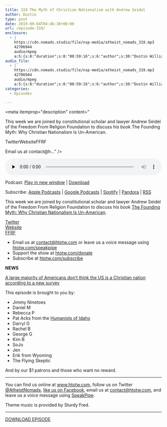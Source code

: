 ```yaml
---
title: 319 The Myth of Christian Nationalism with Andrew Seidel
author: Dustin
type: post
date: 2019-09-04T04:46:38+00:00
url: /episode-319/
enclosure:
  - |
    https://cdn.nomads.studio/file/nsp-media/atheist_nomads_319.mp3
    42706944
    audio/mpeg
    a:5:{s:8:"duration";s:8:"00:59:16";s:6:"author";s:30:"Dustin Williams, Andrew Seidel";s:8:"explicit";s:1:"1";s:13:"episode_title";s:52:"The Myth of Christian Nationalism with Andrew Seidel";s:10:"episode_no";s:3:"319";}
audio_file:
  - |
    https://cdn.nomads.studio/file/nsp-media/atheist_nomads_319.mp3
    42706944
    audio/mpeg
    a:5:{s:8:"duration";s:8:"00:59:16";s:6:"author";s:30:"Dustin Williams, Andrew Seidel";s:8:"explicit";s:1:"1";s:13:"episode_title";s:52:"The Myth of Christian Nationalism with Andrew Seidel";s:10:"episode_no";s:3:"319";}
categories:
  - Episodes

---
```

<div itemscope itemtype="http://schema.org/AudioObject">
  <meta itemprop="name" content="319 The Myth of Christian Nationalism with Andrew Seidel" />
  
  <meta itemprop="uploadDate" content="2019-09-03T22:46:38-06:00" />
  
  <meta itemprop="encodingFormat" content="audio/mpeg" />
  
  <meta itemprop="duration" content="PT59M16S" />
  
  <meta itemprop="description" content="


This week we are joined by constitutional scholar and lawyer Andrew Seidel of the Freedom From Religion Foundation to discuss his book The Founding Myth: Why Christian Nationalism Is Un-American.



TwitterWebsiteFFRF








Email us at contact@h..." />
  
  <meta itemprop="contentUrl" content="https://dts.podtrac.com/redirect.mp3/cdn.nomads.studio/file/nsp-media/atheist_nomads_319.mp3" />
  
  <meta itemprop="contentSize" content="40.7" />
  
  <div class="powerpress_player" id="powerpress_player_8582">
    <audio class="wp-audio-shortcode" id="audio-4003-326" preload="none" style="width: 100%;" controls="controls"><source type="audio/mpeg" src="https://dts.podtrac.com/redirect.mp3/cdn.nomads.studio/file/nsp-media/atheist_nomads_319.mp3?_=326" /><a href="https://dts.podtrac.com/redirect.mp3/cdn.nomads.studio/file/nsp-media/atheist_nomads_319.mp3">https://dts.podtrac.com/redirect.mp3/cdn.nomads.studio/file/nsp-media/atheist_nomads_319.mp3</a></audio>
  </div>
</div>

<p class="powerpress_links powerpress_links_mp3">
  Podcast: <a href="https://dts.podtrac.com/redirect.mp3/cdn.nomads.studio/file/nsp-media/atheist_nomads_319.mp3" class="powerpress_link_pinw" target="_blank" title="Play in new window" onclick="return powerpress_pinw('https://htotw.com/?powerpress_pinw=4003-podcast');" rel="nofollow">Play in new window</a> | <a href="https://dts.podtrac.com/redirect.mp3/cdn.nomads.studio/file/nsp-media/atheist_nomads_319.mp3" class="powerpress_link_d" title="Download" rel="nofollow" download="atheist_nomads_319.mp3">Download</a>
</p>

<p class="powerpress_links powerpress_subscribe_links">
  Subscribe: <a href="https://podcasts.apple.com/us/podcast/humanists-take-on-the-world/id530050098?mt=2&ls=1" class="powerpress_link_subscribe powerpress_link_subscribe_itunes" target="_blank" title="Subscribe on Apple Podcasts" rel="nofollow">Apple Podcasts</a> | <a href="https://www.google.com/podcasts?feed=aHR0cDovL2F0aGVpc3Rub21hZHMubGlic3luLmNvbS9yc3M%3D" class="powerpress_link_subscribe powerpress_link_subscribe_googleplay" target="_blank" title="Subscribe on Google Podcasts" rel="nofollow">Google Podcasts</a> | <a href="https://open.spotify.com/show/3LzK2xZGike6Tc1GEMtMbr?si=LieN9SNuTpq96smuaUsH8A" class="powerpress_link_subscribe powerpress_link_subscribe_spotify" target="_blank" title="Subscribe on Spotify" rel="nofollow">Spotify</a> | <a href="https://www.pandora.com/podcast/atheist-nomads/PC:10122?corr=62071012&part=ug" class="powerpress_link_subscribe powerpress_link_subscribe_pandora" target="_blank" title="Subscribe on Pandora" rel="nofollow">Pandora</a> | <a href="https://htotw.com/feed/podcast/" class="powerpress_link_subscribe powerpress_link_subscribe_rss" target="_blank" title="Subscribe via RSS" rel="nofollow">RSS</a>
</p>

This week we are joined by constitutional scholar and lawyer Andrew Seidel of the Freedom From Religion Foundation to discuss his book [The Founding Myth: Why Christian Nationalism Is Un-American][1].

[Twitter][2]  
[Website][3]  
[FFRF][4]

<!--more-->

  * Email us at <a href="mailto:contact@htotw.com” target=" rel="noopener noreferrer">contact@htotw.com</a> or leave us a voice message using <a href="https://htotw.com/speakpipe" target="_blank" rel="noopener noreferrer">htotw.com/speakpipe</a>
  * Support the show at <a href="https://htotw.com/donate" target="_blank" rel="noopener noreferrer">htotw.com/donate</a>
  * Subscribe at <a href="https://htotw.com/subscribe" target="_blank" rel="noopener noreferrer">htotw.com/subscribe</a>

**NEWS**

[A large majority of Americans don’t think the US is a Christian nation according to a new survey][5]

This episode is brought to you by:

  * Jimmy Ninetoes
  * Daniel M
  * Rebecca P
  * Pat Acks from the <a href="https://www.humanistsofidaho.org" target="_blank" rel="noopener noreferrer">Humanists of Idaho</a>
  * Darryl G
  * Rachel B
  * George G
  * Kim B
  * SoJo
  * Jen
  * Erik from Wyoming
  * The Flying Skeptic

And by our $1 patrons and those who want no reward.

<hr class="wp-block-separator" />

You can find us online at <a href="https://www.htotw.com/" target="_blank" rel="noopener noreferrer">www.htotw.com</a>, follow us on Twitter <a href="https://twitter.com/AtheistNomads" target="_blank" rel="noopener noreferrer">@AtheistNomads</a>, <a href="https://htotw.com/facebook" target="_blank" rel="noopener noreferrer">like us on Facebook</a>, email us at <contact@htotw.com>, and leave us a voice message using <a href="https://htotw.com/speakpipe" target="_blank" rel="noopener noreferrer">SpeakPipe</a>.

Theme music is provided by Sturdy Fred.

<hr class="wp-block-separator" />

[DOWNLOAD EPISODE][6]

 [1]: https://amzn.to/2zKb1xR
 [2]: https://twitter.com/AndrewLSeidel
 [3]: http://andrewlseidel.com/
 [4]: https://ffrf.org/
 [5]: https://www.prri.org/spotlight/is-america-a-christian-nation-nearly-half-of-americans-no-longer-think-so/
 [6]: https://dts.podtrac.com/redirect.mp3/cdn.nomads.studio/file/nsp-media/atheist_nomads_319.mp3